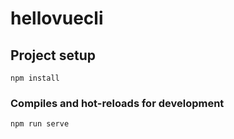 # hellovuecli

## Project setup
```
npm install
```

### Compiles and hot-reloads for development
```
npm run serve
```


